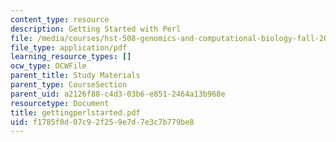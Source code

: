 ```yaml
---
content_type: resource
description: Getting Started with Perl
file: /media/courses/hst-508-genomics-and-computational-biology-fall-2002/f1785f0d07c92f259e7d7e3c7b779be8_gettingperlstarted.pdf
file_type: application/pdf
learning_resource_types: []
ocw_type: OCWFile
parent_title: Study Materials
parent_type: CourseSection
parent_uid: a2126f88-c4d3-03b6-e851-2464a13b968e
resourcetype: Document
title: gettingperlstarted.pdf
uid: f1785f0d-07c9-2f25-9e7d-7e3c7b779be8
---
```

